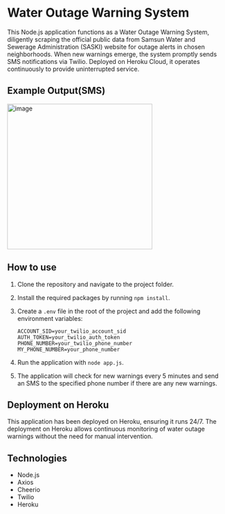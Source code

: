 # Water Outage Warning System

This Node.js application functions as a Water Outage Warning System, diligently scraping the official public data from Samsun Water and Sewerage Administration (SASKI) website for outage alerts in chosen neighborhoods. When new warnings emerge, the system promptly sends SMS notifications via Twilio. Deployed on Heroku Cloud, it operates continuously to provide uninterrupted service.

## Example Output(SMS)

<img width="335" alt="image" src="https://github.com/kutaysahindev/saski-scraper/assets/79334889/ec5e01f2-4a23-43f9-8d3b-9c3819eb6d5e">

## How to use

1. Clone the repository and navigate to the project folder.
2. Install the required packages by running `npm install`.
3. Create a `.env` file in the root of the project and add the following environment variables:

   ```
   ACCOUNT_SID=your_twilio_account_sid
   AUTH_TOKEN=your_twilio_auth_token
   PHONE_NUMBER=your_twilio_phone_number
   MY_PHONE_NUMBER=your_phone_number
   ```

4. Run the application with `node app.js`.
5. The application will check for new warnings every 5 minutes and send an SMS to the specified phone number if there are any new warnings.

## Deployment on Heroku

This application has been deployed on Heroku, ensuring it runs 24/7. The deployment on Heroku allows continuous monitoring of water outage warnings without the need for manual intervention.

## Technologies

- Node.js
- Axios
- Cheerio
- Twilio
- Heroku
